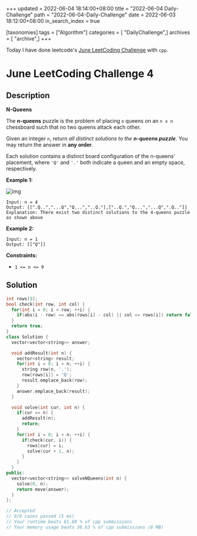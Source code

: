 +++
updated = 2022-06-04 18:14:00+08:00
title = "2022-06-04 Daily-Challenge"
path = "2022-06-04-Daily-Challenge"
date = 2022-06-03 18:12:00+08:00
in_search_index = true

[taxonomies]
tags = ["Algorithm"]
categories = [ "DailyChallenge",]
archives = [ "archive",]
+++

Today I have done leetcode's [June LeetCoding Challenge](https://leetcode.com/problems/n-queens/) with `cpp`.

<!-- more -->

# June LeetCoding Challenge 4

## Description

**N-Queens**

​The **n-queens** puzzle is the problem of placing `n` queens on an `n x n` chessboard such that no two queens attack each other.

Given an integer `n`, return *all distinct solutions to the **n-queens puzzle***. You may return the answer in **any order**.

Each solution contains a distinct board configuration of the n-queens' placement, where `'Q'` and `'.'` both indicate a queen and an empty space, respectively.

 

**Example 1:**

![img](https://assets.leetcode.com/uploads/2020/11/13/queens.jpg)

```
Input: n = 4
Output: [[".Q..","...Q","Q...","..Q."],["..Q.","Q...","...Q",".Q.."]]
Explanation: There exist two distinct solutions to the 4-queens puzzle as shown above
```

**Example 2:**

```
Input: n = 1
Output: [["Q"]]
```

 

**Constraints:**

- `1 <= n <= 9`

## Solution

``` cpp
int rows[9];
bool check(int row, int col) {
  for(int i = 0; i < row; ++i) {
    if(abs(i - row) == abs(rows[i] - col) || col == rows[i]) return false;
  }
  return true;
}
class Solution {
  vector<vector<string>> answer;

  void addResult(int n) {
    vector<string> result;
    for(int i = 0; i < n; ++i) {
      string row(n, '.');
      row[rows[i]] = 'Q';
      result.emplace_back(row);
    }
    answer.emplace_back(result);
  }

  void solve(int cur, int n) {
    if(cur == n) {
      addResult(n);
      return;
    }
    for(int i = 0; i < n; ++i) {
      if(check(cur, i)) {
        rows[cur] = i;
        solve(cur + 1, n);
      }
    }
  }
public:
  vector<vector<string>> solveNQueens(int n) {
    solve(0, n);
    return move(answer);
  }
};

// Accepted
// 9/9 cases passed (5 ms)
// Your runtime beats 81.60 % of cpp submissions
// Your memory usage beats 36.63 % of cpp submissions (8 MB)
```
